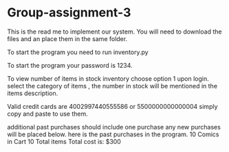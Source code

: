 # Group-assignment-3

This is the read me to implement our system. You will need to download the files and an place them in the same folder.

To start the program you need to run inventory.py

To start the program your password is 1234.

To view number of items in stock inventory choose option 1 upon login. select the category of items , the number in stock will be mentioned in the items description.

Valid credit cards are 4002997440555586 or 5500000000000004 simply copy and paste to use them.

additional past purchases should include one purchase any new purchases will be placed below.
here is the past purchases in the program.
10 Comics in Cart
10 Total items Total cost is: $300
